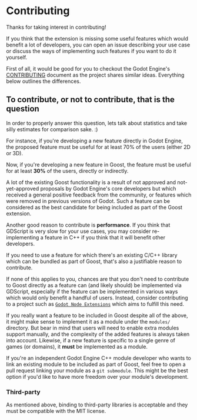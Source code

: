 # Contributing

Thanks for taking interest in contributing!

If you think that the extension is missing some useful features which would
benefit a lot of developers, you can open an issue describing your use case or
discuss the ways of implementing such features if you want to do it yourself.

First of all, it would be good for you to checkout the Godot Engine's
[CONTRIBUTING](https://github.com/godotengine/godot/blob/master/CONTRIBUTING.md)
document as the project shares similar ideas. Everything below outlines the
differences.

## To contribute, or not to contribute, that is the question

In order to properly answer this question, lets talk about statistics and take
silly estimates for comparison sake. :)

For instance, if you're developing a new feature directly in Godot Engine, the
proposed feature must be useful for at least 70% of the users (either 2D or 3D).

Now, if you're developing a new feature in Goost, the feature must be useful for
at least **30%** of the users, directly or indirectly.

A lot of the existing Goost functionality is a result of not approved and
not-yet-approved proposals by Godot Engine's core developers but which received
a general positive feedback from the community, or features which were removed
in previous versions of Godot. Such a feature can be considered as the best
candidate for being included as part of the Goost extension.

Another good reason to contribute is **performance**. If you think that GDScript
is very slow for your use cases, you may consider re-implementing a feature in
C++ if you think that it will benefit other developers.

If you need to use a feature for which there's an existing C/C++ library which
can be bundled as part of Goost, that's also a justifiable reason to contribute.

If none of this applies to you, chances are that you don't need to contribute to
Goost directly as a feature can (and likely should) be implemented via GDScript,
especially if the feature can be implemented in various ways which would only
benefit a handful of users. Instead, consider contributing to a project such as
[`Godot Node Extensions`](https://github.com/godot-extended-libraries/godot-next)
which aims to fulfill this need.

If you really want a feature to be included in Goost despite all of the above,
it might make sense to implement it as a module under the `modules/` directory.
But bear in mind that users will need to enable extra modules support manually,
and the complexity of the added features is always taken into account. Likewise,
if a new feature is specific to a single genre of games (or domains), it
**must** be implemented as a module.

If you're an independent Godot Engine C++ module developer who wants
to link an existing module to be included as part of Goost, feel free to open a
pull request linking your module as a `git submodule`. This might be the best
option if you'd like to have more freedom over your module's development.

### Third-party

As mentioned above, binding to third-party libraries is acceptable and they must
be compatible with the MIT license.
